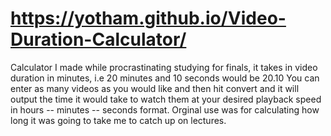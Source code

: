 # https://yotham.github.io/Video-Duration-Calculator/
Calculator I made while procrastinating studying for finals, it takes in video duration in minutes, i.e 20 minutes and 10 seconds would be 20.10
You can enter as many videos as you would like and then hit convert and it will output the time it would take to watch them at your desired
playback speed in hours -- minutes -- seconds format. Orginal use was for calculating how long it was going to take me to catch up on lectures. 
